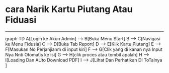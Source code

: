 # cara Narik Kartu Piutang Atau Fiduasi

---

graph TD
    A[Login ke Akun Admin] --> B[Buka Menu Start]
    B --> C[Navigasi ke Menu Fidusia]
    C --> D[Buka Tab Report]
    D --> E[Klik Kartu Piutang]
    E --> F[Masukan No Perjanjianm di input kiri]
    F --> G[Clik yang di kanan nya Input Nya Nnti Otomatis ke isi]
    G --> H[clik proces atau tombil apalah]
    H --> I[Loading Dan AUto Download PDF]
    I --> J[Lihat Dan Perhatikan Di ToTalnya ]
```